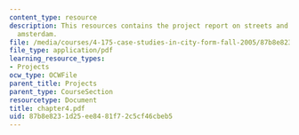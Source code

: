 ```yaml
---
content_type: resource
description: This resources contains the project report on streets and squares in
  amsterdam.
file: /media/courses/4-175-case-studies-in-city-form-fall-2005/87b8e8231d25ee8481f72c5cf46cbeb5_chapter4.pdf
file_type: application/pdf
learning_resource_types:
- Projects
ocw_type: OCWFile
parent_title: Projects
parent_type: CourseSection
resourcetype: Document
title: chapter4.pdf
uid: 87b8e823-1d25-ee84-81f7-2c5cf46cbeb5
---
```

